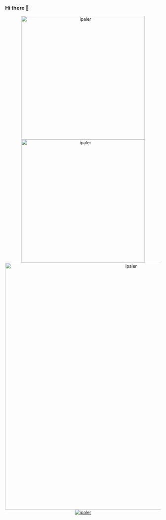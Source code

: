 ### Hi there 👋

<div align="center">
    <a href="#">
    <img width="400px" src="https://github-readme-stats.vercel.app/api?username=ipaler&show_icons=true&hide_border=true&include_all_commits=true&line_height=25&theme=flag-india&locale=cn" alt="ipaler"/>
    </a>
    <a href="#">
    <img width="400px" src="https://github-readme-stats.vercel.app/api/top-langs?username=ipaler&show_icons=true&hide_border=true&hide_title=true&line_height=25&theme=flag-india&locale=cn&layout=compact" alt="ipaler"/>
    </a>
</div>

<!--
[![](https://github-readme-stats.vercel.app/api/pin/?username=ipaler&repo=images&theme=flag-india)](https://github.com/ipaler/images)
[![](https://github-readme-stats.vercel.app/api/pin/?username=ipaler&repo=ipaler.github.io&theme=flag-india)](https://github.com/ipaler/ipaler.github.io)
-->

<div align="center">
    <a href="#">
    <img src="https://github-profile-trophy.vercel.app/?username=ipaler&theme=flag-india" width="800" alt="ipaler"/>
    </a>
</div>

<div align="center">
    <a href="#">
    <img src="https://github-readme-streak-stats.herokuapp.com/?user=ipaler&theme=flag-india" alt="ipaler"/>
    </a>
</div>

